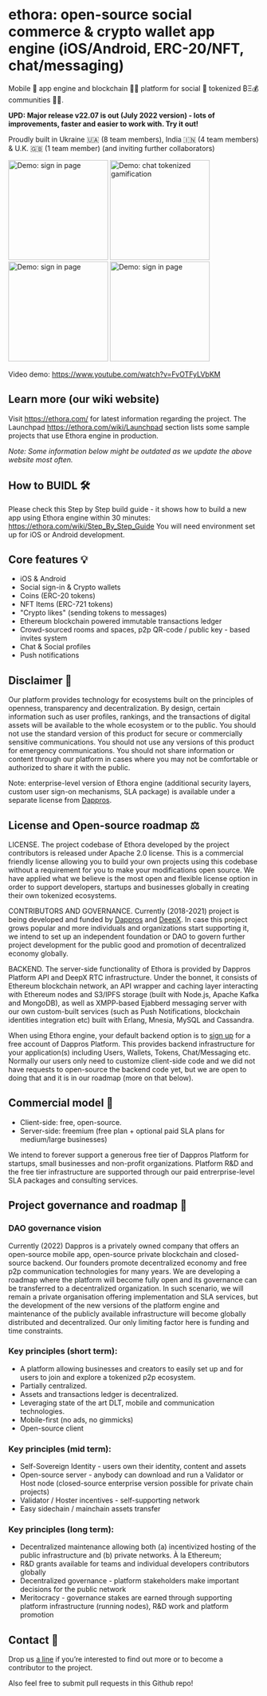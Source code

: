# ethora: open-source social commerce & crypto wallet app engine (iOS/Android, ERC-20/NFT, chat/messaging)
Mobile 📱 app engine and blockchain 🔗🌐 platform for social 💬 tokenized ₿Ξ💰 communities 👥👥. 

**UPD: Major release v22.07 is out (July 2022 version) - lots of improvements, faster and easier to work with. Try it out!**

Proudly built in Ukraine 🇺🇦 (8 team members), India 🇮🇳 (4 team members) & U.K. 🇬🇧 (1 team member) (and inviting further collaborators)

<img src="https://ethora.com/images/thumb/3/39/Ethora_social_sign-in.jpg/450px-Ethora_social_sign-in.jpg" width="200" alt="Demo: sign in page" /> <img src="https://ethora.com/images/thumb/5/56/Ethora_chat_room.jpg/450px-Ethora_chat_room.jpg" width="200" alt="Demo: chat tokenized gamification" /> <img src="https://ethora.com/images/thumb/f/fd/Ethora_User_Profile.jpg/450px-Ethora_User_Profile.jpg" width="200" alt="Demo: sign in page" /> <img src="https://ethora.com/images/thumb/c/ce/RN_app_NFT_mint_14.jpg/450px-RN_app_NFT_mint_14.jpg" width="200" alt="Demo: sign in page" /> 

Video demo: https://www.youtube.com/watch?v=FvOTFyLVbKM

## Learn more (our wiki website)
Visit https://ethora.com/ for latest information regarding the project. 
The Launchpad https://ethora.com/wiki/Launchpad section lists some sample projects that use Ethora engine in production. 

*Note: Some information below might be outdated as we update the above website most often.* 

## How to BUIDL 🛠️
Please check this Step by Step build guide - it shows how to build a new app using Ethora engine within 30 minutes: https://ethora.com/wiki/Step_By_Step_Guide
You will need environment set up for iOS or Android development.

## Core features 💡
* iOS & Android
* Social sign-in & Crypto wallets
* Coins (ERC-20 tokens)
* NFT Items (ERC-721 tokens)
* "Crypto likes" (sending tokens to messages)
* Ethereum blockchain powered immutable transactions ledger
* Crowd-sourced rooms and spaces, p2p QR-code / public key - based invites system
* Chat & Social profiles
* Push notifications

## Disclaimer 📜

Our platform provides technology for ecosystems built on the principles of openness, transparency and decentralization. By design, certain information such as user profiles, rankings, and the transactions of digital assets will be available to the whole ecosystem or to the public. You should not use the standard version of this product for secure or commercially sensitive communications. You should not use any versions of this product for emergency communications. You should not share information or content through our platform in cases where you may not be comfortable or authorized to share it with the public.

Note: enterprise-level version of Ethora engine (additional security layers, custom user sign-on mechanisms, SLA package) is available under a separate license from <a href="https://www.dappros.com/contact-us/">Dappros</a>.

## License and Open-source roadmap ⚖️

LICENSE. The project codebase of Ethora developed by the project contributors is released under Apache 2.0 license. 
This is a commercial friendly license allowing you to build your own projects using this codebase without a requirement for you to make your modifications open source.
We have applied what we believe is the most open and flexible license option in order to support developers, startups and businesses globally in creating their own tokenized ecosystems. 

CONTRIBUTORS AND GOVERNANCE. Currently (2018-2021) project is being developed and funded by <a href="https://www.dappros.com/">Dappros</a> and <a href="http://deepxhub.com/">DeepX</a>. In case this project grows popular and more individuals and organizations start supporting it, we intend to set up an independent foundation or DAO to govern further project development for the public good and promotion of decentralized economy globally.

BACKEND. The server-side functionality of Ethora is provided by Dappros Platform API and DeepX RTC infrastructure. Under the bonnet, it consists of Ethereum blockchain network, an API wrapper and caching layer interacting with Ethereum nodes and S3/IPFS storage (built with Node.js, Apache Kafka and MongoDB), as well as XMPP-based Ejabberd messaging server with our own custom-built services (such as Push Notifications, blockchain identities integration etc) built with Erlang, Mnesia, MySQL and Cassandra. 

When using Ethora engine, your default backend option is to <a href="https://app.dappros.com/register">sign up</a> for a free account of Dappros Platform. This provides backend infrastructure for your application(s) including Users, Wallets, Tokens, Chat/Messaging etc. Normally our users only need to customize client-side code and we did not have requests to open-source the backend code yet, but we are open to doing that and it is in our roadmap (more on that below).

## Commercial model 🛒

*  Client-side: free, open-source.
*  Server-side: freemium (free plan + optional paid SLA plans for medium/large businesses)

We intend to forever support a generous free tier of Dappros Platform for startups, small businesses and non-profit organizations.
Platform R&D and the free tier infrastructure are supported through our paid entrerprise-level SLA packages and consulting services.

## Project governance and roadmap 📅

### DAO governance vision

Currently (2022) Dappros is a privately owned company that offers an open-source mobile app, open-source private blockchain and closed-source backend. Our founders promote decentralized economy and free p2p communication technologies for many years. We are developing a roadmap where the platform will become fully open and its governance can be transferred to a decentralized organization. In such scenario, we will remain a private organisation offering implementation and SLA services, but the development of the new versions of the platform engine and maintenance of the publicly available infrastructure will become globally distributed and decentralized. Our only limiting factor here is funding and time constraints. 

### Key principles (short term):

* A platform allowing businesses and creators to easily set up and for users to join and explore a tokenized p2p ecosystem.
*  Partially centralized. 
* Assets and transactions ledger is decentralized.
* Leveraging state of the art DLT, mobile and communication technologies.
* Mobile-first (no ads, no gimmicks)
* Open-source client

### Key principles (mid term):

* Self-Sovereign Identity - users own their identity, content and assets
* Open-source server - anybody can download and run a Validator or Host node (closed-source enterprise version possible for private chain projects)
* Validator / Hoster incentives - self-supporting network
* Easy sidechain / mainchain assets transfer


### Key principles (long term):

* Decentralized maintenance allowing both (a) incentivized hosting of the public infrastructure and (b) private networks. À la Ethereum;
* R&D grants available for teams and individual developers contributors globally
* Decentralized governance - platform stakeholders make important decisions for the public network 
* Meritocracy - governance stakes are earned through supporting platform infrastructure (running nodes), R&D work and platform promotion

## Contact 💬

Drop us <a href="https://www.dappros.com/contact-us/">a line</a> if you’re interested to find out more or to become a contributor to the project. 

Also feel free to submit pull requests in this Github repo!
